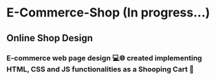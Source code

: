 # E-Commerce-Shop (In progress...)
## Online Shop Design
### E-commerce web page design 💻🌐 created implementing HTML, CSS and JS functionalities as a Shooping Cart 🛒 

